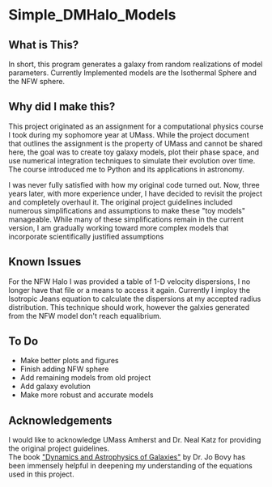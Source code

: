 # Simple_DMHalo_Models

## What is This?
In short, this program generates a galaxy from random realizations of model parameters. Currently Implemented models are the Isothermal Sphere and the NFW sphere. 

## Why did I make this?
This project originated as an assignment for a computational physics course I took during my sophomore year at UMass. While the project document that outlines the assignment is the property of UMass and cannot be shared here, the goal was to create toy galaxy models, plot their phase space, and use numerical integration techniques to simulate their evolution over time. The course introduced me to Python and its applications in astronomy.

I was never fully satisfied with how my original code turned out. Now, three years later, with more experience under, I have decided to revisit the project and completely overhaul it. The original project guidelines included numerous simplifications and assumptions to make these "toy models" manageable. While many of these simplifications remain in the current version, I am gradually working toward more complex models that incorporate scientifically justified assumptions 

## Known Issues
For the NFW Halo I was provided a table of 1-D velocity dispersions, I no longer have that file or a means to access it again. Currently I imploy the Isotropic Jeans equation to calculate the dispersions at my accepted radius distribution. This technique should work, however the galxies generated from the NFW model don't reach equalibrium. 

## To Do
* Make better plots and figures
* Finish adding NFW sphere
* Add remaining models from old project
* Add galaxy evolution
* Make more robust and accurate models 

## Acknowledgements 
I would like to acknowledge UMass Amherst and Dr. Neal Katz for providing the original project guidelines.  
The book ["Dynamics and Astrophysics of Galaxies"](https://galaxiesbook.org/index.html) by Dr. Jo Bovy has been immensely helpful in deepening my understanding of the equations used in this project. 

